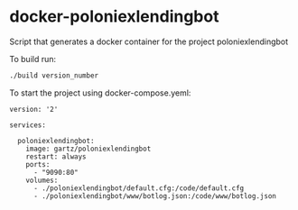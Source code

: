 # docker-poloniexlendingbot
Script that generates a docker container for the project poloniexlendingbot

To build run:
```bash
./build version_number
```

To start the project using docker-compose.yeml:

```
version: '2'

services:

  poloniexlendingbot:
    image: gartz/poloniexlendingbot
    restart: always
    ports:
      - "9090:80"
    volumes:
      - ./poloniexlendingbot/default.cfg:/code/default.cfg
      - ./poloniexlendingbot/www/botlog.json:/code/www/botlog.json
```

